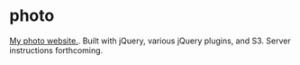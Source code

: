 # photo
[My photo website.](http://christopher.su/photo/). Built with jQuery, various jQuery plugins, and S3. Server instructions forthcoming.
